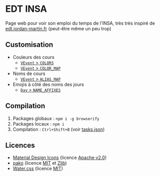 # EDT INSA
Page web pour voir son emploi du temps de l'INSA, très très inspiré de [edt.jordan-martin.fr](https://edt.jordan-martin.fr/) (peut-être même un peu trop)

## Customisation
- Couleurs des cours
    - [`VEvent` > `COLORS`](src/VEvent.ts)
    - [`VEvent` > `COLOR_MAP`](src/VEvent.ts)
- Noms de cours
    - [`VEvent` > `ALIAS_MAP`](src/VEvent.ts)
- Emojis à côté des noms des jours
    - [`Day` > `NAME_AFFIXES`](src/Day.ts)

## Compilation
1. Packages globaux : `npm i -g browserify`
2. Packages locaux : `npm i`
3. Compilation : `Ctrl+Shift+B` (voir [tasks.json](.vscode/tasks.json))

## Licences
- [Material Design Icons](https://material.io/resources/icons/) (licence [Apache v2.0](https://www.apache.org/licenses/LICENSE-2.0.html))
- [pako](https://github.com/nodeca/pako#readme) (licence [MIT](https://github.com/nodeca/pako/blob/master/LICENSE) et [Zlib](https://github.com/nodeca/pako/tree/master/lib/zlib#readme))
- [Water.css](https://github.com/kognise/water.css) (licence [MIT](https://github.com/kognise/water.css/blob/master/LICENSE.md))
